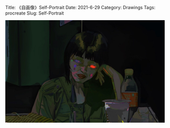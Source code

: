 Title: 《自画像》Self-Portrait
Date: 2021-6-29
Category: Drawings
Tags: procreate
Slug: Self-Portrait


<div class="drawing-gallery">
  <img src="../images/Self-Portrait.jpeg" alt="A Peaceful Bed 1">
</div>

